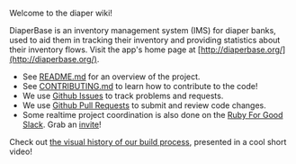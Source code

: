Welcome to the diaper wiki!

DiaperBase is an inventory management system (IMS) for diaper banks, used to aid them in tracking their inventory and providing statistics about their inventory flows. Visit the app's home page at [http://diaperbase.org/](http://diaperbase.org/).

* See [README.md](https://github.com/rubyforgood/diaper/blob/main/README.md) for an overview of the project.
* See [CONTRIBUTING.md](https://github.com/rubyforgood/diaper/blob/main/CONTRIBUTING.md) to learn how to contribute to the code!
* We use [Github Issues](https://github.com/rubyforgood/diaper/issues) to track problems and requests.
* We use [Github Pull Requests](https://github.com/rubyforgood/diaper/pulls) to submit and review code changes.
* Some realtime project coordination is also done on the [Ruby For Good Slack](https://rubyforgood.slack.com). Grab an [invite](https://rubyforgood.herokuapp.com)!

Check out [the visual history of our build process](https://www.visualsource.net/repo/github.com/rubyforgood/diaper), presented in a cool short video!